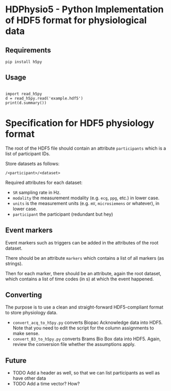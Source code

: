 

# HDPhysio5 - Python Implementation of HDF5 format for physiological data

## Requirements

`pip install h5py`

## Usage

```{python}

import read_h5py
d = read_h5py.read('example.hdf5')
print(d.summary())

```




# Specification for HDF5 physiology format


The root of the HDF5 file should contain an attribute `participants` which is a list of participant IDs.

Store datasets as follows:

`/<participant>/<dataset>`

Required attributes for each dataset:
* `SR` sampling rate in Hz.
* `modality` the measurement modality (e.g. `ecg`, `ppg`, etc.) in lower case.
* `units` is the measurement units (e.g. `mV`, `microsiemens` or whatever), in lower case.
* `participant` the participant (redundant but hey)




## Event markers

Event markers such as triggers can be added in the attributes of the root dataset.

There should be an attribute `markers` which contains a list of all markers (as strings).

Then for each marker, there should be an attribute, again the root dataset, which contains a list of time codes (in s) at which the event happened.




## Converting

The purpose is to use a clean and straight-forward HDF5-compliant format
to store physiology data.

* `convert_acq_to_h5py.py` converts Biopac Acknowledge data into HDF5. Note that you need to edit the script for the column assignments to make sense.
* `convert_B3_to_h5py.py` converts Brams Bio Box data into HDF5. Again, review the conversion file whether the assumptions apply.





## Future

* TODO Add a header as well, so that we can list participants as well as have other data
* TODO Add a time vector? How?




